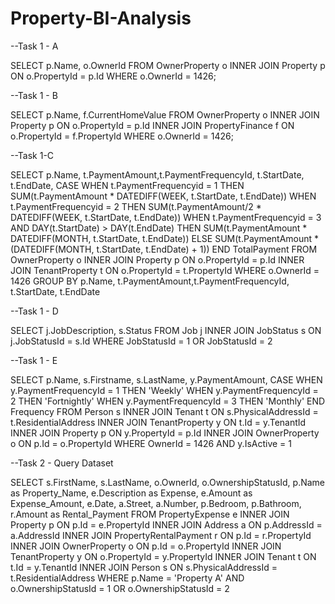 # Property-BI-Analysis

--Task 1 - A

SELECT p.Name, o.OwnerId
FROM  OwnerProperty o
INNER JOIN Property p
ON o.PropertyId = p.Id
WHERE o.OwnerId = 1426;


--Task 1 - B

SELECT p.Name, f.CurrentHomeValue
FROM  OwnerProperty o
INNER JOIN Property p
ON o.PropertyId = p.Id
INNER JOIN PropertyFinance f
ON o.PropertyId = f.PropertyId
WHERE o.OwnerId = 1426;


--Task 1-C

SELECT p.Name, t.PaymentAmount,t.PaymentFrequencyId, t.StartDate, t.EndDate, 
CASE 
WHEN t.PaymentFrequencyid = 1 
THEN SUM(t.PaymentAmount * DATEDIFF(WEEK, t.StartDate, t.EndDate))
WHEN t.PaymentFrequencyid = 2
THEN SUM(t.PaymentAmount/2 * DATEDIFF(WEEK, t.StartDate, t.EndDate))
WHEN t.PaymentFrequencyid = 3
AND
DAY(t.StartDate) > DAY(t.EndDate) THEN SUM(t.PaymentAmount * DATEDIFF(MONTH, t.StartDate, t.EndDate))
ELSE 
SUM(t.PaymentAmount * (DATEDIFF(MONTH, t.StartDate, t.EndDate) + 1)) 
END TotalPayment
FROM  OwnerProperty o
INNER JOIN Property p
ON o.PropertyId = p.Id
INNER JOIN TenantProperty t
ON o.PropertyId = t.PropertyId
WHERE o.OwnerId = 1426
GROUP BY p.Name, t.PaymentAmount,t.PaymentFrequencyId, t.StartDate, t.EndDate


--Task 1 - D

SELECT j.JobDescription, s.Status
FROM  Job j
INNER JOIN JobStatus s
ON j.JobStatusId = s.Id
WHERE 
JobStatusId = 1 OR JobStatusId = 2


--Task 1 - E

SELECT p.Name, s.Firstname, s.LastName, y.PaymentAmount, 
CASE 
WHEN y.PaymentFrequencyId = 1 THEN 'Weekly'
WHEN y.PaymentFrequencyId = 2 THEN 'Fortnightly'
WHEN y.PaymentFrequencyId = 3 THEN 'Monthly'
END Frequency
FROM Person s
INNER JOIN Tenant t
ON s.PhysicalAddressId = t.ResidentialAddress
INNER JOIN TenantProperty y
ON t.Id = y.TenantId
INNER JOIN Property p
ON y.PropertyId = p.Id 
INNER JOIN OwnerProperty o
ON p.Id = o.PropertyId
WHERE OwnerId = 1426 AND y.IsActive = 1


--Task 2 - Query Dataset

SELECT
s.FirstName,
s.LastName,
o.OwnerId,
o.OwnershipStatusId,
p.Name as Property_Name, 
e.Description as Expense, 
e.Amount as Expense_Amount, 
e.Date, 
a.Street, 
a.Number, 
p.Bedroom, 
p.Bathroom, 
r.Amount as Rental_Payment
FROM PropertyExpense e
INNER JOIN Property p
ON p.Id = e.PropertyId
INNER JOIN Address a
ON p.AddressId = a.AddressId
INNER JOIN PropertyRentalPayment r
ON p.Id = r.PropertyId
INNER JOIN OwnerProperty o
ON p.Id = o.PropertyId
INNER JOIN TenantProperty y
ON o.PropertyId = y.PropertyId
INNER JOIN Tenant t
ON t.Id = y.TenantId
INNER JOIN Person s
ON s.PhysicalAddressId = t.ResidentialAddress
WHERE p.Name = 'Property A' AND o.OwnershipStatusId = 1 OR o.OwnershipStatusId = 2
